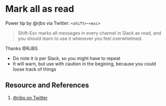 # Mark all as read

Power tip by @rjbs via Twitter: `<shift>`-`<esc>`

> Shift-Esc marks all messages in every channel in Slack as read, and you should learn to use it whenever you feel overwhelmed.

Thanks @RJBS

- Do note it is per Slack, so you might have to repeat
- It will warn, but use with caution in the begining, because you could loose track of things

## Resource and References

1. [@rjbs on Twitter](https://twitter.com/rjbs/status/1361685633014640645?s=20)
